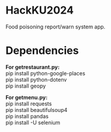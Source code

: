 # HackKU2024
Food poisoning report/warn system app.

# Dependencies
**For getrestaurant.py:**  
pip install python-google-places  
pip install python-dotenv  
pip install geopy  
  
**For getmenu.py:**    
pip install requests  
pip install beautifulsoup4  
pip install pandas  
pip install -U selenium  
